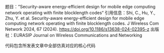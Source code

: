 题目：”Security-aware energy-efficient design for mobile edge computing network operating with finite blocklength codes“
引用信息：Shi, C., Hu, Y., Zhu, Y. et al. Security-aware energy-efficient design for mobile edge computing network operating with finite blocklength codes. J Wireless Com Network 2024, 67 (2024). https://doi.org/10.1186/s13638-024-02395-z
出版社：EURASIP Journal on Wireless Communications and Networking

代码包含所发表文章中全部仿真对应的核心代码
